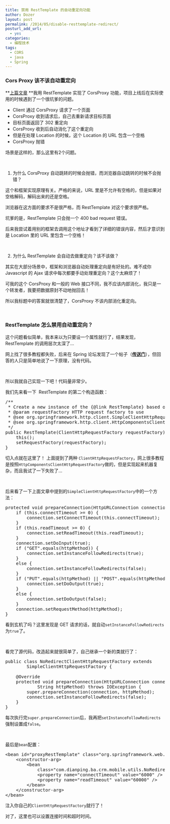 ```yaml
---
title: 禁用 RestTemplate 的自动重定向功能
author: Dozer
layout: post
permalink: /2014/05/disable-resttemplate-redirect/
posturl_add_url:
  - yes
categories:
  - 编程技术
tags:
  - CORS
  - java
  - Spring
---
```

### Cors Proxy 该不该自动重定向

**<a title="利用 Spring MVC 和 RestTemplate 实现 CorsProxy" href="/2014/03/use-spring-mvc-and-resttemplate-impl-corsproxy/" target="_blank">上篇文章</a> **我用 RestTemplate 实现了 CorsProxy 功能，项目上线后在实际使用的时候遇到了一个很坑爹的问题。

*   Client 通过 CorsProxy 请求了一个页面
*   CorsProxy 收到请求后，自己去重新请求目标页面
*   目标页面返回了 302 重定向
*   CorsProxy 收到后自动消化了这个重定向
*   但是在处理 Location 的时候，这个 Location 的 URL 包含一个空格
*   CorsProxy 抛错

场景是这样的，那么这里有2个问题。

<!--more-->

&nbsp;

1) 为什么 CorsProxy 自动跳转的时候会抛错，而浏览器自动跳转的时候不会抛错？

这个和框架实现原理有关。严格的来说，URL 里是不允许有空格的，但是如果对空格解码，解码出来的还是空格。

浏览器在这方面的要求不是很严格，而 RestTemplate 对这个要求很严格。

坑爹的是，RestTemplate 只会抛一个 400 bad request 错误。

后来我尝试着用别的框架去调用这个地址才看到了详细的错误内容，然后才意识到是 Location 里的 URL 里包含一个空格！

&nbsp;

2) 为什么 RestTemplate 会自动去做重定向？该不该做？

其实在大部分场景中，框架和浏览器自动处理重定向是有好处的。难不成你 Javascript 的 Ajax 请求中每次都要手动处理重定向？这个太麻烦了！

可我的这个 CorsProxy 和一般的 Web 接口不同，我不应该内部消化，我只是一个转发者，我要把数据原封不动地抛回去！

所以我标题中的答案就很清楚了，CorsProxy 不该内部消化重定向。

&nbsp;

### RestTemplate 怎么禁用自动重定向？

这个问题看似简单，我本来以为只要设一个属性就行了，结果发现，RestTemplate 的调用层次太深了…

网上找了很多教程都失败，后来在 Spring 论坛发现了一个帖子（<a href="http://forum.spring.io/forum/spring-projects/web/99054-disabling-followredirect-in-resttemplate" target="_blank"><strong>传送门</strong></a>），但回答的人只是简单地说了一下原理，没有代码。

&nbsp;

所以我就自己实现一下吧！代码量非常少。

我们先来看一下  RestTemplate 的第二个构造函数：

<pre class="lang:java decode:true">/**
 * Create a new instance of the {@link RestTemplate} based on the given {@link ClientHttpRequestFactory}.
 * @param requestFactory HTTP request factory to use
 * @see org.springframework.http.client.SimpleClientHttpRequestFactory
 * @see org.springframework.http.client.HttpComponentsClientHttpRequestFactory
 */
public RestTemplate(ClientHttpRequestFactory requestFactory) {
	this();
	setRequestFactory(requestFactory);
}</pre>

切入点就在这里了！ 上面提到了两种 `ClientHttpRequestFactory`，网上很多教程是按照`HttpComponentsClientHttpRequestFactory`做的，但是实现起来机器复杂，而且我试了一下失败了…

&nbsp;

后来看了一下上面文章中提到的`SimpleClientHttpRequestFactory`中的一个方法：

<pre class="lang:java decode:true">protected void prepareConnection(HttpURLConnection connection, String httpMethod) throws IOException {
	if (this.connectTimeout &gt;= 0) {
		connection.setConnectTimeout(this.connectTimeout);
	}
	if (this.readTimeout &gt;= 0) {
		connection.setReadTimeout(this.readTimeout);
	}
	connection.setDoInput(true);
	if ("GET".equals(httpMethod)) {
		connection.setInstanceFollowRedirects(true);
	}
	else {
		connection.setInstanceFollowRedirects(false);
	}
	if ("PUT".equals(httpMethod) || "POST".equals(httpMethod) || "PATCH".equals(httpMethod)) {
		connection.setDoOutput(true);
	}
	else {
		connection.setDoOutput(false);
	}
	connection.setRequestMethod(httpMethod);
}</pre>

看到玄机了吗？这里发现是 GET 请求的话，就自动`setInstanceFollowRedirects`为`true`了。

&nbsp;

看完了源代码，改造起来就很简单了，自己继承一个新的类就行了：

<pre class="lang:java decode:true">public class NoRedirectClientHttpRequestFactory extends
		SimpleClientHttpRequestFactory {

	@Override
	protected void prepareConnection(HttpURLConnection connection,
			String httpMethod) throws IOException {
		super.prepareConnection(connection, httpMethod);
		connection.setInstanceFollowRedirects(false);
	}
}</pre>

每次执行完`super.prepareConnection`后，我再把`setInstanceFollowRedirects`强制设置成`false`。

&nbsp;

最后是`bean`配置：

<pre class="lang:xhtml decode:true">&lt;bean id="proxyRestTemplate" class="org.springframework.web.client.RestTemplate"&gt;
	&lt;constructor-arg&gt;
		&lt;bean
			class="com.dianping.ba.crm.mobile.utils.NoRedirectClientHttpRequestFactory"&gt;
			&lt;property name="connectTimeout" value="6000" /&gt;
			&lt;property name="readTimeout" value="60000" /&gt;
		&lt;/bean&gt;
	&lt;/constructor-arg&gt;
&lt;/bean&gt;</pre>

注入你自己的`ClientHttpRequestFactory`就行了！

对了，这里也可以设置连接时间和超时时间。
